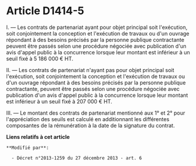 # Article D1414-5

I. ― Les contrats de partenariat ayant pour objet principal soit l'exécution, soit conjointement la conception et l'exécution
de travaux ou d'un ouvrage répondant à des besoins précisés par la personne publique contractante peuvent être passés selon
une procédure négociée avec publication d'un avis d'appel public à la concurrence lorsque leur montant est inférieur à un
seuil fixé à 5 186 000 € HT. 

II. ― Les contrats de partenariat n'ayant pas pour objet principal soit l'exécution, soit conjointement la conception et
l'exécution de travaux ou d'un ouvrage répondant à des besoins précisés par la personne publique contractante, peuvent être
passés selon une procédure négociée avec publication d'un avis d'appel public à la concurrence lorsque leur montant est
inférieur à un seuil fixé à 207 000 € HT. 

III. ― Le montant des contrats de partenariat mentionné aux 1° et 2° pour l'appréciation des seuils est calculé en
additionnant les différentes composantes de la rémunération à la date de la signature du contrat.

**Liens relatifs à cet article**

	**Modifié par**:

	  - Décret n°2013-1259 du 27 décembre 2013 - art. 6
